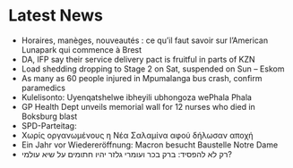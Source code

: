 # Latest News
-  Horaires, manèges, nouveautés : ce qu’il faut savoir sur l’American Lunapark qui commence à Brest
-  DA, IFP say their service delivery pact is fruitful in parts of KZN
-  Load shedding dropping to Stage 2 on Sat, suspended on Sun – Eskom
-  As many as 60 people injured in Mpumalanga bus crash, confirm paramedics
-  Kulelisonto: Uyenqatshelwe ibheyili ubhongoza wePhala Phala
-  GP Health Dept unveils memorial wall for 12 nurses who died in Boksburg blast
-  SPD-Parteitag:
-  Χωρίς οργανωμένους η Νέα Σαλαμίνα αφού δήλωσαν αποχή
-  Ein Jahr vor Wiedereröffnung: Macron besucht Baustelle Notre Dame
-  רק לא להפסיד: ברק בכר ועומרי גלזר יהיו חתומים על שיא עולמי?
